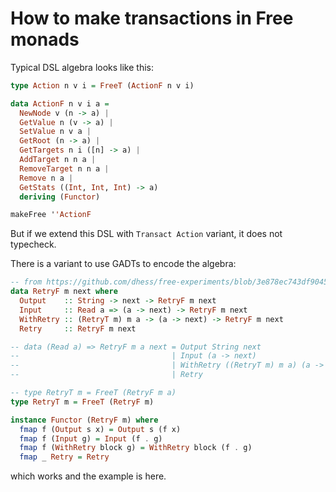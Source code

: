 # How to make transactions in Free monads

Typical DSL algebra looks like this:
```haskell
type Action n v i = FreeT (ActionF n v i)

data ActionF n v i a =
  NewNode v (n -> a) |
  GetValue n (v -> a) |
  SetValue n v a |
  GetRoot (n -> a) |
  GetTargets n i ([n] -> a) |
  AddTarget n n a |
  RemoveTarget n n a |
  Remove n a |
  GetStats ((Int, Int, Int) -> a)
  deriving (Functor)

makeFree ''ActionF
```
But if we extend this DSL with `Transact Action` variant, it does not typecheck.

There is a variant to use GADTs to encode the algebra:
```haskell
-- from https://github.com/dhess/free-experiments/blob/3e878ec743df9045ea9b76c85f8184e38d0807e2/src/RetryTransTH.hs
data RetryF m next where
  Output    :: String -> next -> RetryF m next
  Input     :: Read a => (a -> next) -> RetryF m next
  WithRetry :: (RetryT m) m a -> (a -> next) -> RetryF m next
  Retry     :: RetryF m next

-- data (Read a) => RetryF m a next = Output String next
--                                  | Input (a -> next)
--                                  | WithRetry ((RetryT m) m a) (a -> next)
--                                  | Retry

-- type RetryT m = FreeT (RetryF m a)
type RetryT m = FreeT (RetryF m)

instance Functor (RetryF m) where
  fmap f (Output s x) = Output s (f x)
  fmap f (Input g) = Input (f . g)
  fmap f (WithRetry block g) = WithRetry block (f . g)
  fmap _ Retry = Retry
```
which works and the example is here.
